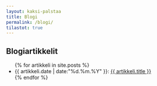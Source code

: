 ```yaml
---
layout: kaksi-palstaa
title: Blogi
permalink: /blogi/
tilastot: true
---
```


## Blogiartikkelit

<ul>
	{% for artikkeli in site.posts %}
		<li>{{ artikkeli.date | date:"%d.%m.%Y" }}: <a href="{{ site.root_url }}{{ artikkeli.url }}">{{ artikkeli.title }}</a></li>
	{% endfor %}
</ul>
